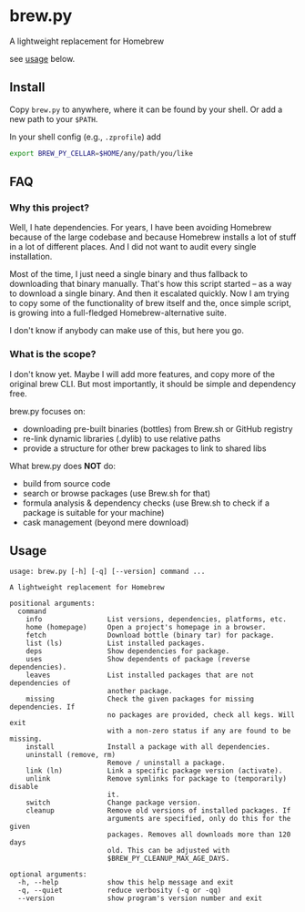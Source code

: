 # brew.py

A lightweight replacement for Homebrew

see [usage](#usage) below.


## Install

Copy `brew.py` to anywhere, where it can be found by your shell.
Or add a new path to your `$PATH`.

In your shell config (e.g., `.zprofile`) add

```sh
export BREW_PY_CELLAR=$HOME/any/path/you/like
```


## FAQ

### Why this project?

Well, I hate dependencies.
For years, I have been avoiding Homebrew because of the large codebase and because Homebrew installs a lot of stuff in a lot of different places.
And I did not want to audit every single installation.

Most of the time, I just need a single binary and thus fallback to downloading that binary manually.
That's how this script started – as a way to download a single binary.
And then it escalated quickly.
Now I am trying to copy some of the functionality of brew itself and the, once simple script, is growing into a full-fledged Homebrew-alternative suite.

I don't know if anybody can make use of this, but here you go.


### What is the scope?

I don't know yet.
Maybe I will add more features, and copy more of the original brew CLI.
But most importantly, it should be simple and dependency free.

brew.py focuses on:
- downloading pre-built binaries (bottles) from Brew.sh or GitHub registry
- re-link dynamic libraries (.dylib) to use relative paths
- provide a structure for other brew packages to link to shared libs

What brew.py does **NOT** do:
- build from source code
- search or browse packages (use Brew.sh for that)
- formula analysis & dependency checks (use Brew.sh to check if a package is suitable for your machine)
- cask management (beyond mere download)


## Usage

```
usage: brew.py [-h] [-q] [--version] command ...

A lightweight replacement for Homebrew

positional arguments:
  command
    info                List versions, dependencies, platforms, etc.
    home (homepage)     Open a project's homepage in a browser.
    fetch               Download bottle (binary tar) for package.
    list (ls)           List installed packages.
    deps                Show dependencies for package.
    uses                Show dependents of package (reverse dependencies).
    leaves              List installed packages that are not dependencies of
                        another package.
    missing             Check the given packages for missing dependencies. If
                        no packages are provided, check all kegs. Will exit
                        with a non-zero status if any are found to be missing.
    install             Install a package with all dependencies.
    uninstall (remove, rm)
                        Remove / uninstall a package.
    link (ln)           Link a specific package version (activate).
    unlink              Remove symlinks for package to (temporarily) disable
                        it.
    switch              Change package version.
    cleanup             Remove old versions of installed packages. If
                        arguments are specified, only do this for the given
                        packages. Removes all downloads more than 120 days
                        old. This can be adjusted with
                        $BREW_PY_CLEANUP_MAX_AGE_DAYS.

optional arguments:
  -h, --help            show this help message and exit
  -q, --quiet           reduce verbosity (-q or -qq)
  --version             show program's version number and exit
```
